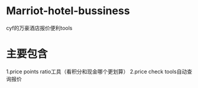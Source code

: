 # Marriot-hotel-bussiness
cyf的万豪酒店报价便利tools

# 主要包含
1.price points ratio工具（看积分和现金哪个更划算）
              2.price check tools自动查询报价
